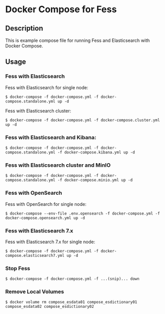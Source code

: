 Docker Compose for Fess
=======================

## Description


This is example compose file for running Fess and Elasticsearch with Docker Compose.

## Usage

### Fess with Elasticsearch

Fess with Elasticsearch for single node:

```
$ docker-compose -f docker-compose.yml -f docker-compose.standalone.yml up -d
```

Fess with Elasticsearch cluster:

```
$ docker-compose -f docker-compose.yml -f docker-compose.cluster.yml up -d
```

### Fess with Elasticsearch and Kibana:

```
$ docker-compose -f docker-compose.yml -f docker-compose.standalone.yml -f docker-compose.kibana.yml up -d
```

### Fess with Elasticsearch cluster and MinIO

```
$ docker-compose -f docker-compose.yml -f docker-compose.standalone.yml -f docker-compose.minio.yml up -d
```

### Fess with OpenSearch

Fess with OpenSearch for single node:

```
$ docker-compose --env-file .env.opensearch -f docker-compose.yml -f docker-compose.opensearch.yml up -d
```

### Fess with Elasticsearch 7.x

Fess with Elasticsearch 7.x for single node:

```
$ docker-compose -f docker-compose.yml -f docker-compose.elasticsearch7.yml up -d
```

### Stop Fess

```
$ docker-compose -f docker-compose.yml -f ...(snip)... down

```

### Remove Local Volumes

```
$ docker volume rm compose_esdata01 compose_esdictionary01 compose_esdata02 compose_esdictionary02

```
